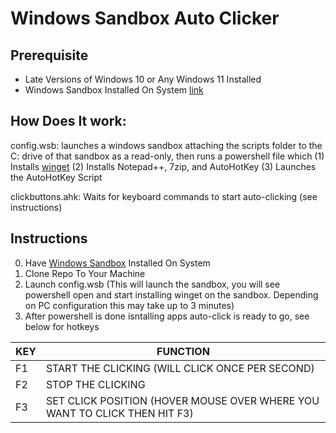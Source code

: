 # Windows Sandbox Auto Clicker

## Prerequisite
 - Late Versions of Windows 10 or Any Windows 11 Installed
 - Windows Sandbox Installed On System [link](https://learn.microsoft.com/en-us/windows/security/application-security/application-isolation/windows-sandbox/windows-sandbox-overview)

## How Does It work:
config.wsb: launches a windows sandbox attaching the scripts folder to the C: drive of that sandbox as a read-only, then runs a powershell file which (1) Installs [winget](https://learn.microsoft.com/en-us/windows/package-manager/winget/) (2) Installs Notepad++, 7zip, and AutoHotKey (3) Launches the AutoHotKey Script 

clickbuttons.ahk: Waits for keyboard commands to start auto-clicking (see instructions)

## Instructions
0. Have [Windows Sandbox](https://learn.microsoft.com/en-us/windows/security/application-security/application-isolation/windows-sandbox/windows-sandbox-overview) Installed On System
1. Clone Repo To Your Machine
2. Launch config.wsb (This will launch the sandbox, you will see powershell open and start installing winget on the sandbox. Depending on PC configuration this may take up to 3 minutes)
3. After powershell is done isntalling apps auto-click is ready to go, see below for hotkeys

| KEY      | FUNCTION |
| -------- | ------- |
| F1  | START THE CLICKING (WILL CLICK ONCE PER SECOND)                              |
| F2  | STOP THE CLICKING                                                            |
| F3  | SET CLICK POSITION (HOVER MOUSE OVER WHERE YOU WANT TO CLICK THEN HIT F3)    |
